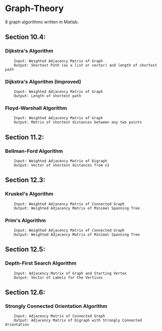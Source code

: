 # Graph-Theory
8 graph algorithms written in Matlab.

## Section 10.4:
### Dijkstra's Algorithm
        Input: Weighted Adjacency Matrix of Graph
        Output: Shortest Path (as a list or vector) and length of shortest path

### Dijkstra's Algorithm (Improved)
        Input: Weighted Adjacency Matrix of Graph
        Output: Length of shortest path

### Floyd-Warshall Algorithm
        Input: Weighted Adjacency Matrix of Graph
        Output: Matrix of shortest distances between any two points


## Section 11.2:
### Bellman-Ford Algorithm
        Input: Weighted Adjacency Matrix of Digraph
        Output: Vector of shortest distances from v1


## Section 12.3:
### Kruskel's Algorithm
        Input: Weighted Adjacency Matrix of Connected Graph
        Output: Weighted Adjacency Matrix of Minimal Spanning Tree

### Prim's Algorithm
        Input: Weighted Adjacency Matrix of Connected Graph
        Output: Weighted Adjacency Matrix of Minimal Spanning Tree


## Section 12.5:
### Depth-First Search Algorithm
        Input: Adjacency Matrix of Graph and Starting Vertex
        Output: Vector of Labels for the Vertices


## Section 12.6:
### Strongly Connected Orientation Algorithm
        Input: Adjacency Matrix of Connected Graph
        Output: Adjacency Matrix of Digraph with Strongly Connected Orientation
